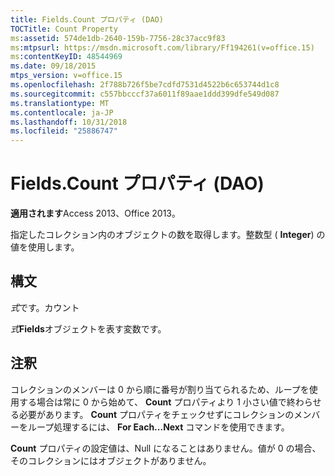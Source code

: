 ```yaml
---
title: Fields.Count プロパティ (DAO)
TOCTitle: Count Property
ms:assetid: 574de1db-2640-159b-7756-28c37acc9f83
ms:mtpsurl: https://msdn.microsoft.com/library/Ff194261(v=office.15)
ms:contentKeyID: 48544969
ms.date: 09/18/2015
mtps_version: v=office.15
ms.openlocfilehash: 2f788b726f5be7cdfd7531d4522b6c653744d1c8
ms.sourcegitcommit: c557bbcccf37a6011f89aae1ddd399dfe549d087
ms.translationtype: MT
ms.contentlocale: ja-JP
ms.lasthandoff: 10/31/2018
ms.locfileid: "25886747"
---
```

# <a name="fieldscount-property-dao"></a>Fields.Count プロパティ (DAO)


**適用されます**Access 2013、Office 2013。

指定したコレクション内のオブジェクトの数を取得します。整数型 ( **Integer**) の値を使用します。

## <a name="syntax"></a>構文

*式*です。カウント

*式***Fields**オブジェクトを表す変数です。

## <a name="remarks"></a>注釈

コレクションのメンバーは 0 から順に番号が割り当てられるため、ループを使用する場合は常に 0 から始めて、 **Count** プロパティより 1 小さい値で終わらせる必要があります。 **Count** プロパティをチェックせずにコレクションのメンバーをループ処理するには、 **For Each...Next** コマンドを使用できます。

**Count** プロパティの設定値は、Null になることはありません。値が 0 の場合、そのコレクションにはオブジェクトがありません。

